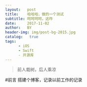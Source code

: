 ```yaml
---
layout:   post
title:    哈哈哈，做的一个测试
subtitle: 呵呵呵呵，这咋
date:     2017-11-02
author:   BY
header-img: img/post-bg-2015.jpg
catalog:   true
tags:
      - iOS
      - Swift
      - 开源库
---
```


>前人栽树，后人乘凉

#前言
搭建个博客，记录以前工作的记录
